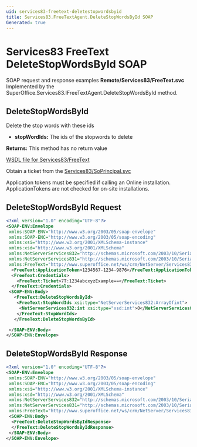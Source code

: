 ```yaml
---
uid: services83-freetext-deletestopwordsbyid
title: Services83.FreeTextAgent.DeleteStopWordsById SOAP
Generated: true
---
```


# Services83 FreeText DeleteStopWordsById SOAP

SOAP request and response examples **Remote/Services83/FreeText.svc**
Implemented by the <see cref="M:SuperOffice.Services83.IFreeTextAgent.DeleteStopWordsById">SuperOffice.Services83.IFreeTextAgent.DeleteStopWordsById</see> method.

## DeleteStopWordsById

Delete the stop words with these ids

* **stopWordIds:** The ids of the stopwords to delete

**Returns:** This method has no return value


[WSDL file for Services83/FreeText](../Services83-FreeText.md)

Obtain a ticket from the [Services83/SoPrincipal.svc](../SoPrincipal/SoPrincipal.md)

Application tokens must be specified if calling an Online installation. ApplicationTokens are not checked for on-site installations.

## DeleteStopWordsById Request

```xml
<?xml version="1.0" encoding="UTF-8"?>
<SOAP-ENV:Envelope
 xmlns:SOAP-ENV="http://www.w3.org/2003/05/soap-envelope"
 xmlns:SOAP-ENC="http://www.w3.org/2003/05/soap-encoding"
 xmlns:xsi="http://www.w3.org/2001/XMLSchema-instance"
 xmlns:xsd="http://www.w3.org/2001/XMLSchema"
 xmlns:NetServerServices832="http://schemas.microsoft.com/2003/10/Serialization/Arrays"
 xmlns:NetServerServices831="http://schemas.microsoft.com/2003/10/Serialization/"
 xmlns:FreeText="http://www.superoffice.net/ws/crm/NetServer/Services83">
  <FreeText:ApplicationToken>1234567-1234-9876</FreeText:ApplicationToken>
  <FreeText:Credentials>
    <FreeText:Ticket>7T:1234abcxyzExample==</FreeText:Ticket>
  </FreeText:Credentials>
 <SOAP-ENV:Body>
   <FreeText:DeleteStopWordsById>
    <FreeText:StopWordIds xsi:type="NetServerServices832:ArrayOfint">
     <NetServerServices832:int xsi:type="xsd:int">0</NetServerServices832:int>
    </FreeText:StopWordIds>
   </FreeText:DeleteStopWordsById>

 </SOAP-ENV:Body>
</SOAP-ENV:Envelope>

```


## DeleteStopWordsById Response

```xml
<?xml version="1.0" encoding="UTF-8"?>
<SOAP-ENV:Envelope
 xmlns:SOAP-ENV="http://www.w3.org/2003/05/soap-envelope"
 xmlns:SOAP-ENC="http://www.w3.org/2003/05/soap-encoding"
 xmlns:xsi="http://www.w3.org/2001/XMLSchema-instance"
 xmlns:xsd="http://www.w3.org/2001/XMLSchema"
 xmlns:NetServerServices832="http://schemas.microsoft.com/2003/10/Serialization/Arrays"
 xmlns:NetServerServices831="http://schemas.microsoft.com/2003/10/Serialization/"
 xmlns:FreeText="http://www.superoffice.net/ws/crm/NetServer/Services83">
 <SOAP-ENV:Body>
  <FreeText:DeleteStopWordsByIdResponse>
  </FreeText:DeleteStopWordsByIdResponse>
 </SOAP-ENV:Body>
</SOAP-ENV:Envelope>

```

